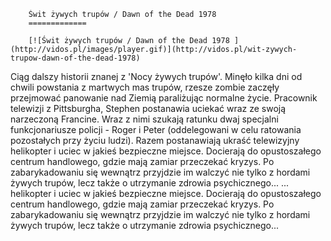 
        Świt żywych trupów / Dawn of the Dead 1978 
        =============
        
        [![Świt żywych trupów / Dawn of the Dead 1978 ](http://vidos.pl/images/player.gif)](http://vidos.pl/wit-zywych-trupow-dawn-of-the-dead-1978)
        
        
 Ciąg dalszy historii znanej z 'Nocy żywych trupów'. Minęło kilka dni od chwili powstania z martwych mas trupów, rzesze zombie zaczęły przejmować panowanie nad Ziemią paraliżując normalne życie. Pracownik telewizji z Pittsburgha, Stephen postanawia uciekać wraz ze swoją narzeczoną Francine. Wraz z nimi szukają ratunku dwaj specjalni funkcjonariusze policji - Roger i Peter (oddelegowani w celu ratowania pozostałych przy życiu ludzi). Razem postanawiają ukraść telewizyjny helikopter i uciec w jakieś bezpieczne miejsce. Docierają do opustoszałego centrum handlowego, gdzie mają zamiar przeczekać kryzys. Po zabarykadowaniu się wewnątrz przyjdzie im walczyć nie tylko z hordami żywych trupów, lecz także o utrzymanie zdrowia psychicznego...   ... helikopter i uciec w jakieś bezpieczne miejsce. Docierają do opustoszałego centrum handlowego, gdzie mają zamiar przeczekać kryzys. Po zabarykadowaniu się wewnątrz przyjdzie im walczyć nie tylko z hordami żywych trupów, lecz także o utrzymanie zdrowia psychicznego...
    
